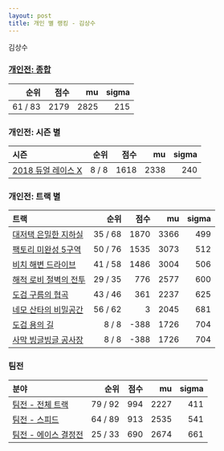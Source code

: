 ```yaml
---
layout: post
title: 개인 별 랭킹 - 김상수
---
```


김상수

### [개인전: 종합](../singles-full)

| 순위 | 점수 | mu | sigma |
|---:|---:|---:|---:|
| 61 / 83 | 2179 | 2825 | 215 |

### 개인전: 시즌 별

| 시즌 | 순위 | 점수 | mu | sigma |
|:---|---:|---:|---:|---:|
| [2018 듀얼 레이스 X](../s2018_2) | 8 / 8 | 1618 | 2338 | 240 |

### 개인전: 트랙 별

| 트랙 | 순위 | 점수 | mu | sigma |
|:---|---:|---:|---:|---:|
| [대저택 은밀한 지하실](../jeotaek) | 35 / 68 | 1870 | 3366 | 499 |
| [팩토리 미완성 5구역](../district5) | 50 / 76 | 1535 | 3073 | 512 |
| [비치 해변 드라이브](../haebyun) | 41 / 58 | 1486 | 3004 | 506 |
| [해적 로비 절벽의 전투](../lobby) | 29 / 35 | 776 | 2577 | 600 |
| [도검 구름의 협곡](../hyupgog) | 43 / 46 | 361 | 2237 | 625 |
| [네모 산타의 비밀공간](../santa) | 56 / 62 | 3 | 2045 | 681 |
| [도검 용의 길](../daagon) | 8 / 8 | -388 | 1726 | 704 |
| [사막 빙글빙글 공사장](../sabing) | 8 / 8 | -388 | 1726 | 704 |

### 팀전

| 분야 | 순위 | 점수 | mu | sigma |
|:---|---:|---:|---:|---:|
| [팀전 - 전체 트랙](../team-full) | 79 / 92 | 994 | 2227 | 411 |
| [팀전 - 스피드](../team-speed) | 64 / 89 | 913 | 2535 | 541 |
| [팀전 - 에이스 결정전](../team-ace) | 25 / 33 | 690 | 2674 | 661 |
